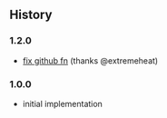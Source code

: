 ## History

### 1.2.0
* [fix github fn](https://github.com/extremeheat/prismarine-repo-actions/commit/a43643818c86e2278c3c12a8addc2b1bde200345) (thanks @extremeheat)

### 1.0.0

* initial implementation
